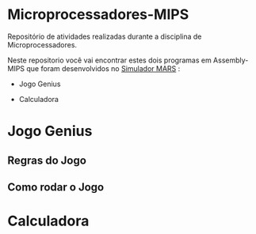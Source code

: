 # Microprocessadores-MIPS

Repositório de atividades realizadas durante a disciplina de Microprocessadores. 

Neste repositorio você vai encontrar estes dois programas em Assembly-MIPS que foram desenvolvidos no [Simulador MARS](http://courses.missouristate.edu/kenvollmar/mars/) :

* Jogo Genius

* Calculadora


# Jogo Genius

## Regras do Jogo

## Como rodar o Jogo

# Calculadora


